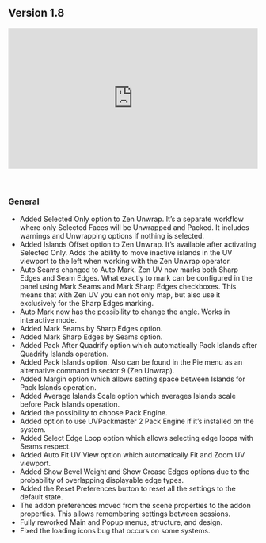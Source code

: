 ## Version 1.8

<div style="position: relative; width: 100%; height: 0; padding-bottom: 56.25%;">
<iframe src="https://www.youtube.com/embed/yZ-rRiE-8us" style="position: absolute; top: 0; left: 0; width: 100%; height: 100%;" allowfullscreen="" seamless="" frameborder="0"></iframe>
</div>
<br><br>

### General
- Added Selected Only option to Zen Unwrap. It’s a separate workflow where only Selected Faces will be Unwrapped and Packed. It includes warnings and Unwrapping options if nothing is selected.
- Added Islands Offset option to Zen Unwrap. It’s available after activating Selected Only. Adds the ability to move inactive islands in the UV viewport to the left when working with the Zen Unwrap operator.
- Auto Seams changed to Auto Mark. Zen UV now marks both Sharp Edges and Seam Edges. What exactly to mark can be configured in the panel using Mark Seams and Mark Sharp Edges checkboxes. This means that with Zen UV you can not only map, but also use it exclusively for the Sharp Edges marking.
- Auto Mark now has the possibility to change the angle. Works in interactive mode.
- Added Mark Seams by Sharp Edges option.
- Added Mark Sharp Edges by Seams option.
- Added Pack After Quadrify option which automatically Pack Islands after Quadrify Islands operation.
- Added Pack Islands option. Also can be found in the Pie menu as an alternative command in sector 9 (Zen Unwrap).
- Added Margin option which allows setting space between Islands for Pack Islands operation.
- Added Average Islands Scale option which averages Islands scale before Pack Islands operation.
- Added the possibility to choose Pack Engine.
- Added option to use UVPackmaster 2 Pack Engine if it’s installed on the system.
- Added Select Edge Loop option which allows selecting edge loops with Seams respect.
- Added Auto Fit UV View option which automatically Fit and Zoom UV viewport.
- Added Show Bevel Weight and Show Crease Edges options due to the probability of overlapping displayable edge types.
- Added the Reset Preferences button to reset all the settings to the default state.
- The addon preferences moved from the scene properties to the addon properties. This allows remembering settings between sessions.
- Fully reworked Main and Popup menus, structure, and design.
- Fixed the loading icons bug that occurs on some systems.